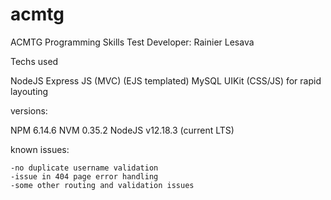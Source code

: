 # acmtg
ACMTG Programming Skills Test
Developer: Rainier Lesava


Techs used

NodeJS
Express JS (MVC) (EJS templated)
MySQL 
UIKit (CSS/JS) for rapid layouting


versions:

NPM 6.14.6
NVM 0.35.2
NodeJS v12.18.3 (current LTS)

known issues:

	-no duplicate username validation
	-issue in 404 page error handling
	-some other routing and validation issues

